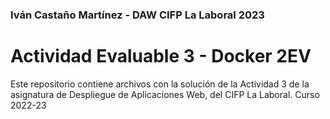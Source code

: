 ### Iván Castaño Martínez - DAW CIFP La Laboral 2023
# Actividad Evaluable 3 - Docker 2EV
Este repositorio contiene archivos con la solución de la Actividad 3 de la asignatura de Despliegue de Aplicaciones Web, del CIFP La Laboral. Curso 2022-23
